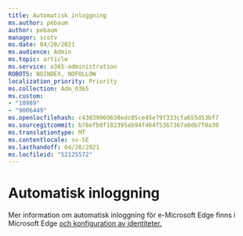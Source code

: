 ```yaml
---
title: Automatisk inloggning
ms.author: pebaum
author: pebaum
manager: scotv
ms.date: 04/28/2021
ms.audience: Admin
ms.topic: article
ms.service: o365-administration
ROBOTS: NOINDEX, NOFOLLOW
localization_priority: Priority
ms.collection: Adm_O365
ms.custom:
- "10989"
- "9006449"
ms.openlocfilehash: c43839969638edc05ce45e79f333cfa655d53bf7
ms.sourcegitcommit: b78efb0f182395eb94f464f5367367a0db7f0a30
ms.translationtype: MT
ms.contentlocale: sv-SE
ms.lasthandoff: 04/28/2021
ms.locfileid: "52125572"
---
```

# <a name="automatic-sign-in"></a>Automatisk inloggning

Mer information om automatisk inloggning för e-Microsoft Edge finns i Microsoft Edge [och konfiguration av identiteter.](https://docs.microsoft.com/deployedge/microsoft-edge-security-identity#automatic-sign-in) 